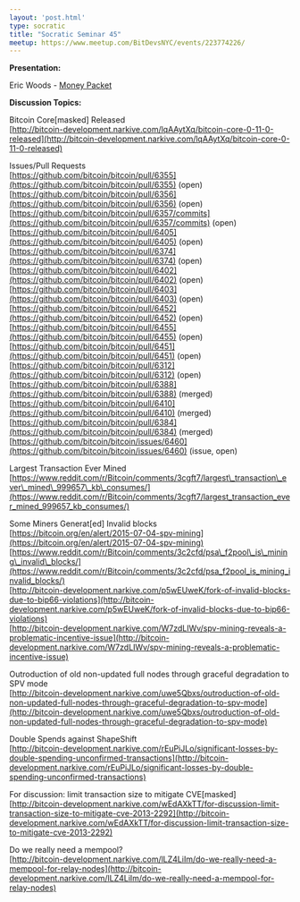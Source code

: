 ```yaml
---
layout: 'post.html'
type: socratic
title: "Socratic Seminar 45"
meetup: https://www.meetup.com/BitDevsNYC/events/223774226/
---
```


**Presentation:**

Eric Woods - [Money Packet](https://www.moneypacket.org/)

**Discussion Topics:**

Bitcoin Core\[masked\] Released  
[](http://bitcoin-development.narkive.com/lqAAytXq/bitcoin-core-0-11-0-released)[http://bitcoin-development.narkive.com/lqAAytXq/bitcoin-core-0-11-0-released](http://bitcoin-development.narkive.com/lqAAytXq/bitcoin-core-0-11-0-released)

Issues/Pull Requests  
[](https://github.com/bitcoin/bitcoin/pull/6355)[https://github.com/bitcoin/bitcoin/pull/6355](https://github.com/bitcoin/bitcoin/pull/6355) (open)  
[](https://github.com/bitcoin/bitcoin/pull/6356)[https://github.com/bitcoin/bitcoin/pull/6356](https://github.com/bitcoin/bitcoin/pull/6356) (open)  
[](https://github.com/bitcoin/bitcoin/pull/6357/commits)[https://github.com/bitcoin/bitcoin/pull/6357/commits](https://github.com/bitcoin/bitcoin/pull/6357/commits) (open)  
[](https://github.com/bitcoin/bitcoin/pull/6405)[https://github.com/bitcoin/bitcoin/pull/6405](https://github.com/bitcoin/bitcoin/pull/6405) (open)  
[](https://github.com/bitcoin/bitcoin/pull/6374)[https://github.com/bitcoin/bitcoin/pull/6374](https://github.com/bitcoin/bitcoin/pull/6374) (open)  
[](https://github.com/bitcoin/bitcoin/pull/6402)[https://github.com/bitcoin/bitcoin/pull/6402](https://github.com/bitcoin/bitcoin/pull/6402) (open)  
[](https://github.com/bitcoin/bitcoin/pull/6403)[https://github.com/bitcoin/bitcoin/pull/6403](https://github.com/bitcoin/bitcoin/pull/6403) (open)  
[](https://github.com/bitcoin/bitcoin/pull/6452)[https://github.com/bitcoin/bitcoin/pull/6452](https://github.com/bitcoin/bitcoin/pull/6452) (open)  
[](https://github.com/bitcoin/bitcoin/pull/6455)[https://github.com/bitcoin/bitcoin/pull/6455](https://github.com/bitcoin/bitcoin/pull/6455) (open)  
[](https://github.com/bitcoin/bitcoin/pull/6451)[https://github.com/bitcoin/bitcoin/pull/6451](https://github.com/bitcoin/bitcoin/pull/6451) (open)  
[](https://github.com/bitcoin/bitcoin/pull/6312)[https://github.com/bitcoin/bitcoin/pull/6312](https://github.com/bitcoin/bitcoin/pull/6312) (open)  
[](https://github.com/bitcoin/bitcoin/pull/6388)[https://github.com/bitcoin/bitcoin/pull/6388](https://github.com/bitcoin/bitcoin/pull/6388) (merged)  
[](https://github.com/bitcoin/bitcoin/pull/6410)[https://github.com/bitcoin/bitcoin/pull/6410](https://github.com/bitcoin/bitcoin/pull/6410) (merged)  
[](https://github.com/bitcoin/bitcoin/pull/6384)[https://github.com/bitcoin/bitcoin/pull/6384](https://github.com/bitcoin/bitcoin/pull/6384) (merged)  
[](https://github.com/bitcoin/bitcoin/issues/6460)[https://github.com/bitcoin/bitcoin/issues/6460](https://github.com/bitcoin/bitcoin/issues/6460) (issue, open)   

Largest Transaction Ever Mined  
[](https://www.reddit.com/r/Bitcoin/comments/3cgft7/largest_transaction_ever_mined_999657_kb_consumes/)[https://www.reddit.com/r/Bitcoin/comments/3cgft7/largest\_transaction\_ever\_mined\_999657\_kb\_consumes/](https://www.reddit.com/r/Bitcoin/comments/3cgft7/largest_transaction_ever_mined_999657_kb_consumes/)

Some Miners Generat\[ed\] Invalid blocks  
[](https://bitcoin.org/en/alert/2015-07-04-spv-mining)[https://bitcoin.org/en/alert/2015-07-04-spv-mining](https://bitcoin.org/en/alert/2015-07-04-spv-mining)  
[](https://www.reddit.com/r/Bitcoin/comments/3c2cfd/psa_f2pool_is_mining_invalid_blocks/)[https://www.reddit.com/r/Bitcoin/comments/3c2cfd/psa\_f2pool\_is\_mining\_invalid\_blocks/](https://www.reddit.com/r/Bitcoin/comments/3c2cfd/psa_f2pool_is_mining_invalid_blocks/)  
[](http://bitcoin-development.narkive.com/p5wEUweK/fork-of-invalid-blocks-due-to-bip66-violations)[http://bitcoin-development.narkive.com/p5wEUweK/fork-of-invalid-blocks-due-to-bip66-violations](http://bitcoin-development.narkive.com/p5wEUweK/fork-of-invalid-blocks-due-to-bip66-violations)  
[](http://bitcoin-development.narkive.com/W7zdLIWv/spv-mining-reveals-a-problematic-incentive-issue)[http://bitcoin-development.narkive.com/W7zdLIWv/spv-mining-reveals-a-problematic-incentive-issue](http://bitcoin-development.narkive.com/W7zdLIWv/spv-mining-reveals-a-problematic-incentive-issue)

Outroduction of old non-updated full nodes through graceful degradation to SPV mode  
[](http://bitcoin-development.narkive.com/uwe5Qbxs/outroduction-of-old-non-updated-full-nodes-through-graceful-degradation-to-spv-mode)[http://bitcoin-development.narkive.com/uwe5Qbxs/outroduction-of-old-non-updated-full-nodes-through-graceful-degradation-to-spv-mode](http://bitcoin-development.narkive.com/uwe5Qbxs/outroduction-of-old-non-updated-full-nodes-through-graceful-degradation-to-spv-mode)

Double Spends against ShapeShift  
[](http://bitcoin-development.narkive.com/rEuPiJLo/significant-losses-by-double-spending-unconfirmed-transactions)[http://bitcoin-development.narkive.com/rEuPiJLo/significant-losses-by-double-spending-unconfirmed-transactions](http://bitcoin-development.narkive.com/rEuPiJLo/significant-losses-by-double-spending-unconfirmed-transactions)

For discussion: limit transaction size to mitigate CVE\[masked\]  
[](http://bitcoin-development.narkive.com/wEdAXkTT/for-discussion-limit-transaction-size-to-mitigate-cve-2013-2292)[http://bitcoin-development.narkive.com/wEdAXkTT/for-discussion-limit-transaction-size-to-mitigate-cve-2013-2292](http://bitcoin-development.narkive.com/wEdAXkTT/for-discussion-limit-transaction-size-to-mitigate-cve-2013-2292)

Do we really need a mempool?  
[](http://bitcoin-development.narkive.com/lLZ4LiIm/do-we-really-need-a-mempool-for-relay-nodes)[http://bitcoin-development.narkive.com/lLZ4LiIm/do-we-really-need-a-mempool-for-relay-nodes](http://bitcoin-development.narkive.com/lLZ4LiIm/do-we-really-need-a-mempool-for-relay-nodes)

